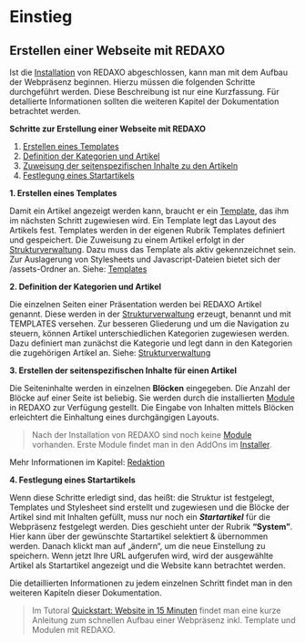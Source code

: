 # Einstieg

## Erstellen einer Webseite mit REDAXO

Ist die [Installation](/{{path}}/{{version}}/installation) von REDAXO abgeschlossen, kann man mit dem Aufbau der Webpräsenz beginnen. Hierzu müssen die folgenden Schritte durchgeführt werden. Diese Beschreibung ist nur eine Kurzfassung. Für detallierte Informationen sollten die weiteren Kapitel der Dokumentation betrachtet werden.

**Schritte zur Erstellung einer Webseite mit REDAXO**

1. [Erstellen eines Templates](#template)
2. [Definition der Kategorien und Artikel](#defkatart)
3. [Zuweisung der seitenspezifischen Inhalte zu den Artikeln](#zuweisung)
4. [Festlegung eines Startartikels](#startartikel)

<a name="template"></a>
**1. Erstellen eines Templates**

Damit ein Artikel angezeigt werden kann, braucht er ein [Template](/{{path}}/{{version}}/templates), das ihm im nächsten Schritt zugewiesen wird. Ein Template legt das Layout des Artikels fest. Templates werden in der eigenen Rubrik Templates definiert und gespeichert. Die Zuweisung zu einem Artikel erfolgt in der [Strukturverwaltung](/{{path}}/{{version}}/strukturverwaltung). Dazu muss das Template als aktiv gekennzeichnet sein. Zur Auslagerung von Stylesheets und Javascript-Dateien bietet sich der /assets-Ordner an.
Siehe: [Templates](/{{path}}/{{version}}/templates)

<a name="defkatart"></a>
**2. Definition der Kategorien und Artikel**

Die einzelnen Seiten einer Präsentation werden bei REDAXO Artikel genannt. Diese werden in der [Strukturverwaltung](/{{path}}/{{version}}/strukturverwaltung) erzeugt, benannt und mit TEMPLATES versehen. Zur besseren Gliederung und um die Navigation zu steuern, können Artikel unterschiedlichen Kategorien zugewiesen werden. Dazu definiert man zunächst die Kategorie und legt dann in den Kategorien die zugehörigen Artikel an.
Siehe: [Strukturverwaltung](/{{path}}/{{version}}/strukturverwaltung)

<a name="zuweisung"></a>
**3. Erstellen der seitenspezifischen Inhalte für einen Artikel**

Die Seiteninhalte werden in einzelnen **Blöcken** eingegeben. Die Anzahl der Blöcke auf einer Seite ist beliebig. Sie werden durch die installierten [Module](/{{path}}/{{version}}/module) in REDAXO zur Verfügung gestellt. Die Eingabe von Inhalten mittels Blöcken erleichtert die Einhaltung eines durchgängigen Layouts.

> Nach der Installation von REDAXO sind noch keine [Module](/{{path}}/{{version}}/module) vorhanden. Erste Module findet man in den AddOns im [Installer](/{{path}}/{{version}}/installer).

Mehr Informationen im Kapitel: [Redaktion](/{{path}}/{{version}}/redaktion)

<a name="startartikel"></a>
**4. Festlegung eines Startartikels**

Wenn diese Schritte erledigt sind, das heißt: die Struktur ist festgelegt, Templates und Stylesheet sind erstellt und zugewiesen und die Blöcke der Artikel sind mit Inhalten gefüllt, muss nur noch ein ***Startartikel*** für die Webpräsenz festgelegt werden. Dies geschieht unter der Rubrik **“System”**.  Hier kann über der gewünschte Startartikel selektiert & übernommen werden. Danach klickt man auf „ändern“, um die neue Einstellung zu speichern. Wenn jetzt Ihre URL aufgerufen wird, wird der ausgewählte Artikel als Startartikel angezeigt und die Website kann betrachtet werden.

Die detaillierten Informationen zu jedem einzelnen Schritt findet man in den weiteren Kapiteln dieser Dokumentation.

> Im Tutoral [Quickstart: Website in 15 Minuten](/{{path}}/{{version}}/tutorial-quickstart) findet man eine kurze Anleitung zum schnellen Aufbau einer Webpräsenz inkl. Template und Modulen mit REDAXO.
